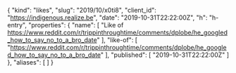 {
  "kind": "likes",
  "slug": "2019/10/x0ti8",
  "client_id": "https://indigenous.realize.be",
  "date": "2019-10-31T22:22:00Z",
  "h": "h-entry",
  "properties": {
    "name": [
      "Like of https://www.reddit.com/r/trippinthroughtime/comments/dplobe/he_googled_how_to_say_no_to_a_bro_date"
    ],
    "like-of": [
      "https://www.reddit.com/r/trippinthroughtime/comments/dplobe/he_googled_how_to_say_no_to_a_bro_date"
    ],
    "published": [
      "2019-10-31T22:22:00Z"
    ]
  },
  "aliases": [
  ]
}

